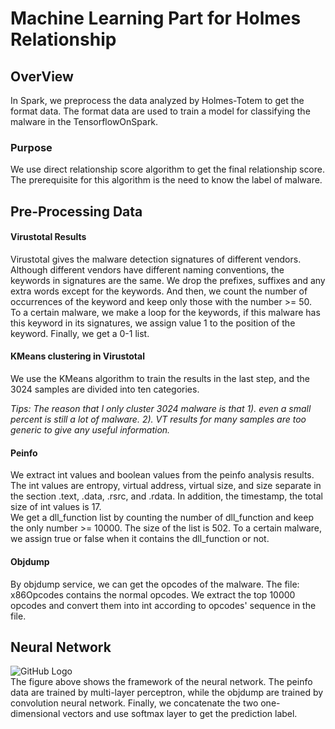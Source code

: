 # Machine Learning Part for Holmes Relationship

## OverView
In Spark, we preprocess the data analyzed by Holmes-Totem to get the format data. The format data are used to train a model for classifying the malware in the TensorflowOnSpark.

### Purpose
We use direct relationship score algorithm to get the final relationship score. The prerequisite for this algorithm is the need to know the label of malware. 

## Pre-Processing Data
#### Virustotal Results
Virustotal gives the malware detection signatures of different vendors. Although different vendors have different naming conventions, the keywords in signatures are the same. We drop the prefixes, suffixes and any extra words except for the keywords. And then, we count the number of occurrences of the keyword and keep only those with the number >= 50.  
To a certain malware, we make a loop for the keywords, if this malware has this keyword in its signatures, we assign value 1 to the position of the keyword. Finally, we get a 0-1 list.

#### KMeans clustering in Virustotal
We use the KMeans algorithm to train the results in the last step, and the 3024 samples are divided into ten categories.

*Tips: The reason that I only cluster 3024 malware is that 1). even a small percent is still a lot of malware. 2). VT results for many samples are too generic to give any useful information.*

#### Peinfo 
We extract int values and boolean values from the peinfo analysis results.  
The int values are entropy, virtual address, virtual size, and size separate in the section .text, .data, .rsrc, and .rdata. In addition, the timestamp, the total size of int values is 17.  
We get a dll\_function list by counting the number of dll\_function and keep the only number >= 10000. The size of the list is 502. To a certain malware, we assign true or false when it contains the dll\_function or not.

#### Objdump
By objdump service, we can get the opcodes of the malware. The file: x86Opcodes contains the normal opcodes. We extract the top 10000 opcodes and convert them into int according to opcodes' sequence in the file. 

## Neural Network
![GitHub Logo](/images/NN-figure.png)  
The figure above shows the framework of the neural network. The peinfo data are trained by multi-layer perceptron, while the objdump are trained by convolution neural network. Finally, we concatenate the two one-dimensional vectors and use softmax layer to get the prediction label.
